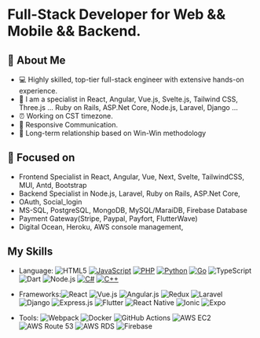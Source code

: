 # Full-Stack Developer for Web && Mobile && Backend.

## 👋 About Me
- 💻 Highly skilled, top-tier full-stack engineer with extensive hands-on experience.
- 💪 I am a specialist in
   React, Angular, Vue.js, Svelte.js, Tailwind CSS, Three.js ...
   Ruby on Rails, ASP.Net Core, Node.js, Laravel, Django ...
- ⏰ Working on CST timezone.
- 📙 Responsive Communication.
- 👊 Long-term relationship based on Win-Win methodology

## 📜 Focused on
- Frontend Specialist in React, Angular, Vue, Next, Svelte, TailwindCSS, MUI, Antd, Bootstrap
- Backend Specialist in  Node.js, Laravel, Ruby on Rails, ASP.Net Core,
- OAuth, Social_login
- MS-SQL, PostgreSQL, MongoDB, MySQL/MaraiDB, Firebase Database
- Payment Gateway(Stripe, Paypal, Payfort, FlutterWave)
- Digital Ocean, Heroku, AWS console management, 

## My Skills
- Language: 
![HTML5](https://img.shields.io/badge/-HTML5-E34F26?style=flat-square&logo=html5&logoColor=white)
[![JavaScript](https://img.shields.io/badge/-JavaScript-F7DF1E?style=flat&logo=javascript&logoColor=white)](https://developer.mozilla.org/en-US/docs/Web/JavaScript)
[![PHP](https://img.shields.io/badge/-PHP-777BB4?style=flat&logo=php&logoColor=white)](https://www.php.net/)
[![Python](https://img.shields.io/badge/-Python-3776AB?style=flat&logo=python&logoColor=white)](https://www.python.org/)
[![Go](https://img.shields.io/badge/-Go-00ADD8?style=flat&logo=go&logoColor=white)](https://golang.org/)
![TypeScript](https://img.shields.io/badge/-TypeScript-007ACC?style=flat-square&logo=typescript&logoColor=white)
![Dart](https://img.shields.io/badge/-Dart-0175C2?style=flat-square&logo=dart&logoColor=white)
![Node.js](https://img.shields.io/badge/-Node.js-339933?style=flat-square&logo=nodedotjs&logoColor=white)
[![C#](https://img.shields.io/badge/-C%23-239120?style=flat&logo=c-sharp&logoColor=white)](https://docs.microsoft.com/en-us/dotnet/csharp/)
[![C++](https://img.shields.io/badge/-C%2B%2B-00599C?style=flat&logo=c%2B%2B&logoColor=white)](https://www.cplusplus.com/)

- Frameworks:![React](https://img.shields.io/badge/-React-61DAFB?style=flat-square&logo=react&logoColor=white)
![Vue.js](https://img.shields.io/badge/-Vue.js-4FC08D?style=flat-square&logo=vue.js&logoColor=white)
![Angular.js](https://img.shields.io/badge/-Angular.js-E23237?style=flat-square&logo=angularjs&logoColor=white)
![Redux](https://img.shields.io/badge/-Redux-764ABC?style=flat-square&logo=redux&logoColor=white)
![Laravel](https://img.shields.io/badge/-Laravel-FF2D20?style=flat-square&logo=laravel&logoColor=white)
![Django](https://img.shields.io/badge/-Django-092E20?style=flat-square&logo=django&logoColor=white)
![Express.js](https://img.shields.io/badge/-Express.js-000000?style=flat-square&logo=express&logoColor=white)
![Flutter](https://img.shields.io/badge/-Flutter-02569B?style=flat-square&logo=flutter&logoColor=white)
![React Native](https://img.shields.io/badge/-React_Native-61DAFB?style=flat-square&logo=react&logoColor=white)
![Ionic](https://img.shields.io/badge/-Ionic-3880FF?style=flat-square&logo=ionic&logoColor=white)
![Expo](https://img.shields.io/badge/-Expo-1B1F23?style=flat-square&logo=expo&logoColor=white)
- Tools: 
![Webpack](https://img.shields.io/badge/-Webpack-8DD6F9?style=flat-square&logo=webpack&logoColor=black)
![Docker](https://img.shields.io/badge/-Docker-2496ED?style=flat-square&logo=docker&logoColor=white)
![GitHub Actions](https://img.shields.io/badge/-GitHub_Actions-2088FF?style=flat-square&logo=github-actions&logoColor=white)
![AWS EC2](https://img.shields.io/badge/-AWS_EC2-FF9900?style=flat-square&logo=amazonec2&logoColor=white)
![AWS Route 53](https://img.shields.io/badge/-AWS_Route_53-FF9900?style=flat-square&logo=amazonaws&logoColor=white)
![AWS RDS](https://img.shields.io/badge/-AWS_RDS-FF9900?style=flat-square&logo=amazonrds&logoColor=white)
![Firebase](https://img.shields.io/badge/-Firebase-FFCA28?style=flat-square&logo=firebase&logoColor=black)
